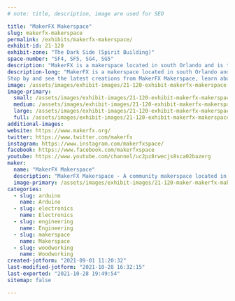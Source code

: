 ```yaml
---
# note: title, description, image are used for SEO

title: "MakerFX Makerspace"
slug: makerfx-makerspace
permalink: /exhibits/makerfx-makerspace/
exhibit-id: 21-120
exhibit-zone: "The Dark Side (Spirit Building)"
space-number: "SF4, SF5, SG4, SG5"
description: "MakerFX is a makerspace located in south Orlando and is the group that produces MakerFaire Orlando!"
description-long: "MakerFX is a makerspace located in south Orlando and is the group that produces MakerFaire Orlando!
Stop by and see the latest creations from MakerFX Makerspace, learn about the community efforts we participated in during the pandemic, and learn more about our makerspace. "
image: /assets/images/exhibit-images/21-120-exhibit-makerfx-makerspace-51382000813-e8bbcb283f-c-large.jpg
image-primary: 
  small: /assets/images/exhibit-images/21-120-exhibit-makerfx-makerspace-51382000813-e8bbcb283f-c-small.jpg
  medium: /assets/images/exhibit-images/21-120-exhibit-makerfx-makerspace-51382000813-e8bbcb283f-c-medium.jpg
  large: /assets/images/exhibit-images/21-120-exhibit-makerfx-makerspace-51382000813-e8bbcb283f-c-large.jpg
  full: /assets/images/exhibit-images/21-120-exhibit-makerfx-makerspace-51382000813-e8bbcb283f-c-full.jpg
additional-images: 
website: https://www.makerfx.org/
twitter: https://www.twitter.com/makerfx
instagram: https://www.instagram.com/makerfxspace/
facebook: https://www.facebook.com/makerfxspace
youtube: https://www.youtube.com/channel/uc2pz8rwecjs8sca02bazerg
maker: 
  name: "MakerFX Makerspace"
  description: "MakerFX Makerspace - A community makerspace located in Orlando, FL with the tools, resources and community to help you bring your idea to life!"
  image-primary: /assets/images/exhibit-images/21-120-maker-makerfx-makerspace-slide1-medium.jpg
categories: 
  - slug: arduino
    name: Arduino
  - slug: electronics
    name: Electronics
  - slug: engineering
    name: Engineering
  - slug: makerspace
    name: Makerspace
  - slug: woodworking
    name: Woodworking
created-jotform: "2021-09-01 11:20:32"
last-modified-jotform: "2021-10-28 16:32:15"
last-exported: "2021-10-28 19:49:54"
sitemap: false

---
```

